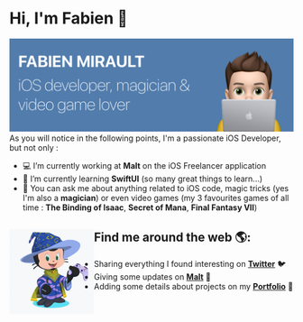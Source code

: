 # Hi, I'm Fabien 👋

<img src="https://raw.githubusercontent.com/fmirault/fmirault/main/header-image-cropped.png" alt="banner that says Fabien Mirault - iOS developer, magician and video game lover">
As you will notice in the following points, I'm a passionate iOS Developer, but not only :

* 💻️ I’m currently working at **Malt** on the iOS Freelancer application
* 🌱 I’m currently learning **SwiftUI** (so many great things to learn...)
* 💬 You can ask me about anything related to iOS code, magic tricks (yes I'm also a **magician**) or even video games (my 3 favourites games of all time : **The Binding of Isaac**, **Secret of Mana**, **Final Fantasy VII**)

## Find me around the web 🌎: <a href="https://fabienmirault.fr"><img align="left" width="150" height="150" src="https://github.com/fmirault/fmirault/blob/main/passions.gif?raw=true"></a>
* Sharing everything I found interesting on <a href="https://twitter.com/magici1">**Twitter**</a> 🐦️
* Giving some updates on <a href="https://www.malt.fr/profile/fabienmirault/">**Malt**</a> 💼
* Adding some details about projects on my <a href="https://fabienmirault.fr">**Portfolio**</a> 📱
